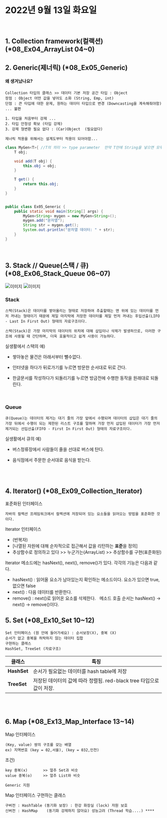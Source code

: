 # 2022년 9월 13일 화요일
<br>


## 1. Collection framework(컬랙션)   (*08_Ex04_ArrayList 04~0)



## 2. Generic(제너릭) (*08_Ex05_Generic)

#### 왜 생겨났나요?
    Collection 타입의 클래스 >> 데이터 기본 저장 공간 타입 : Object
    장점 : Object 어떤 값을 넣어도 소화 (String, Emp, int)
    단점 : 큰 타입에 대한 문제, 원하는 데이터 타입으로 변경 (Downcasting을 계속해줘야함) ... 불편

    1. 타입을 처음부터 강제 ...
    2. 타입 안정성 확보 (타입 강제)
    3. 강제 형변환 필요 없다 : (Car)Object  (필요없다)
    
    제너릭 적용을 위해서는 설계도부터 적용이 되어야함...

```java
class MyGen<T>{ //T의 의미 >> type parameter  만약 T안에 String을 넣으면 모두다 String으로 자동 형변환됨
	T obj;

	void add(T obj) {
		this.obj = obj;
	}

	T get() {
		return this.obj;
	}
}


public class Ex05_Generic {
	public static void main(String[] args) {
		MyGen<String> mygen = new MyGen<String>();
		mygen.add("문자열");
		String str = mygen.get();
		System.out.println("문자열 데이터: " + str);
	}
}
```
<br>

## 3. Stack // Queue(스택 / 큐) (*08_Ex06_Stack_Queue 06~07)
![이미지](https://dthumb-phinf.pstatic.net/?src=%22http%3A%2F%2Fcafeptthumb4.phinf.naver.net%2F20150216_25%2Fkscom444_1424085885304BE2Yv_PNG%2Fstack3.png%3Ftype%3Dw740%22&type=cafe_wa740)
![이미지](https://dthumb-phinf.pstatic.net/?src=%22http%3A%2F%2Fcafeptthumb2.phinf.naver.net%2F20150216_297%2Fkscom444_1424085862170kgUNm_PNG%2Fqueue3.png%3Ftype%3Dw740%22&type=cafe_wa740)

### Stack
	스택(Stack)은 데이터를 쌓아올리는 형태로 저장하여 추출할때는 맨 위에 있는 데이터를 먼저 꺼내는 형태이기 때문에 제일 마지막에 저장한 데이터를 제일 먼저 꺼내는 후입선출(LIFO - Last In First Out) 형태의 자료구조이다.

	스택(Stack)은 가장 마지막의 데이터의 위치에 대해 삽입이나 삭제가 발생하므로, 이러한 구조에 사용될 때 간단하며, 더욱 효율적이고 쉽게 사용이 가능하다.

실생활에서 스택의 예) 

- 쌓아놓은 물건은 아래서부터 뺄수없다.

- 인터넷을 하다가 뒤로가기를 누르면 방문한 순서대로 뒤로 간다. 

- 한글문서를 작성하다가 되돌리기를 누르면 방금전에 수행한 동작을 원래대로 되돌린다.

<br>

### Queue
	큐(Queue)는 데이터의 제거는 대기 줄의 가장 앞에서 수행되며 데이터의 삽입은 대기 줄의 가장 뒤에서 수행이 되는 제한된 리스트 구조를 말하며 가장 먼저 삽입된 데이터가 가장 먼저 제거되는 선입선출(FIFO - First In First Out) 형태의 자료구조이다.

실생활에서 큐의 예)

- 버스정류장에서 사람들이 줄을 선대로 버스에 탄다.

- 음식점에서 주문한 순서대로 음식을 받는다. 

<br><br>

## 4. Iterator() (*08_Ex09_Collection_Iterator)
표준화된 인터페이스

	자바의 컬렉션 프레임워크에서 컬렉션에 저장되어 있는 요소들을 읽어오는 방법을 표준화한 것이다.

Iterator 인터페이스

- (반복자)
- [나열된 자원에 대해 순차적으로 접근해서  값을 리턴하는 **표준**을 정의]
- 추상함수로 정의하고 있다 >> 누군가는(ArrayList) >> 추상함수를 구현(표준화된)

Iterator 메소드에는 hasNext(), next(), remove()가 있다.
각각의 기능은 다음과 같다.
 
- hasNext() : 읽어올 요소가 남아있는지 확인하는 메소드이다. 요소가 있으면 true, 없으면 false
- next() : 다음 데이터를 반환한다.
- remove() : next()로 읽어온 요소를 삭제한다.
 
메소드 호출 순서는 hasNext() -> next() -> remove()이다.


## 5. Set (*08_Ex10_Set 10~12)

	Set 인터페이스 (원 안에 들어가세요) : 순서보장(X), 중복 (X)
	순서가 없고 중복을 허락하지 않는 데이터 집합
	구현하는 클래스
	HashSet, TreeSet (자료구조)

|클래스|특징|
|-----|-----|
|**HashSet**|순서가 필요없는 데이터를 hash table에 저장|
|**TreeSet**|저장된 데이터의 값에 따라 정렬됨. red-black tree 타입으로 값이 저장.|


<br><br>

## 6. Map (*08_Ex13_Map_Interface 13~14)

Map 인터페이스

	(Key, value) 쌍의 구조를 갖는 배열
	ex) 지역번호 (key = 02,서울), (key = 032,인천)

조건)

	key 중복(x)		>> 얼추 Set과 비슷
	value 중복(o)		>> 얼추 List와 비슷

	Generic 지원

Map 인터페이스 구현하는 클래스

	구버전 : HashTable (동기화 보장) : 한강 화장실 (lock) 자원 보호
	신버전 : HashMap	 (동기화 강제하지 않아요) 성능고려 (Thread 학습....) ****